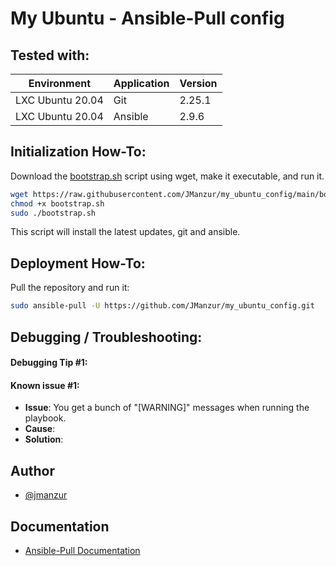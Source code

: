 
# My Ubuntu - Ansible-Pull config

## Tested with: 

| Environment | Application | Version  |
| ----------------- |-----------|---------|
| LXC Ubuntu 20.04 | Git |  2.25.1  |
| LXC Ubuntu 20.04 | Ansible |  2.9.6  |

## Initialization How-To:

Download the [bootstrap.sh](https://raw.githubusercontent.com/JManzur/my_ubuntu_config/main/bootstrap.sh) script using wget, make it executable, and run it.

```bash
wget https://raw.githubusercontent.com/JManzur/my_ubuntu_config/main/bootstrap.sh
chmod +x bootstrap.sh
sudo ./bootstrap.sh
```

This script will install the latest updates, git and ansible.

## Deployment How-To:

Pull the repository and run it:

```bash
sudo ansible-pull -U https://github.com/JManzur/my_ubuntu_config.git
```

## Debugging / Troubleshooting:

#### **Debugging Tip #1**: 

#### **Known issue #1**: 
- **Issue**: You get a bunch of "[WARNING]" messages when running the playbook.
- **Cause**: 
- **Solution**: 

## Author

- [@jmanzur](https://github.com/JManzur)

## Documentation

- [Ansible-Pull Documentation](https://docs.ansible.com/ansible/latest/cli/ansible-pull.html)